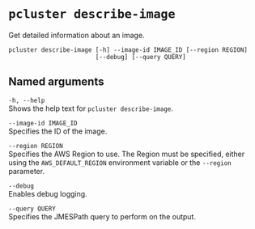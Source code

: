 # `pcluster describe-image`<a name="pcluster.describe-image-v3"></a>

Get detailed information about an image\.

```
pcluster describe-image [-h] --image-id IMAGE_ID [--region REGION]
                        [--debug] [--query QUERY]
```

## Named arguments<a name="pcluster-v3.describe-image.namedargs"></a>

`-h, --help`  
Shows the help text for `pcluster describe-image`\.

`--image-id IMAGE_ID`  
Specifies the ID of the image\.

`--region REGION`  
Specifies the AWS Region to use\. The Region must be specified, either using the `AWS_DEFAULT_REGION` environment variable or the `--region` parameter\.

`--debug`  
Enables debug logging\.

`--query QUERY`  
Specifies the JMESPath query to perform on the output\.